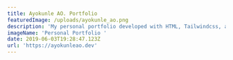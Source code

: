 ```yaml
---
title: Ayokunle AO. Portfolio
featuredImage: /uploads/ayokunle_ao.png
description: 'My personal portfolio developed with HTML, Tailwindcss, and Gridsome'
imageName: 'Personal Portfolio '
date: 2019-06-03T19:28:47.123Z
url: 'https://ayokunleao.dev'
---
```


